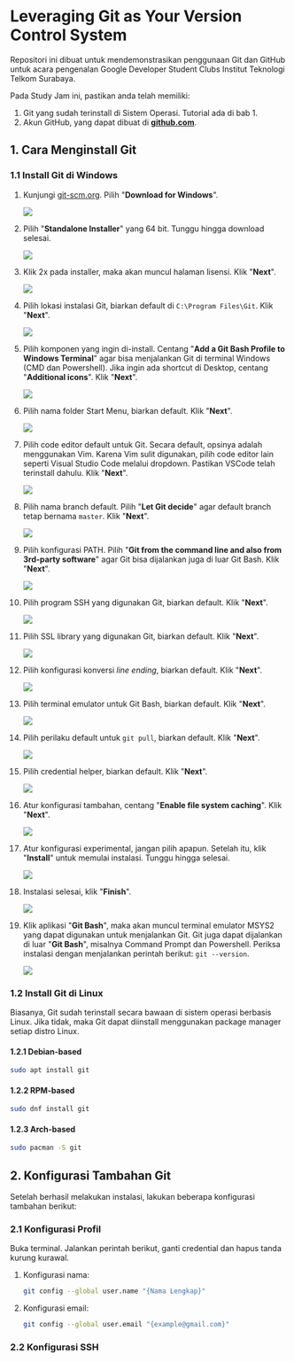 # Leveraging Git as Your Version Control System

Repositori ini dibuat untuk mendemonstrasikan penggunaan Git dan GitHub untuk acara pengenalan Google Developer Student Clubs Institut Teknologi Telkom Surabaya.

Pada Study Jam ini, pastikan anda telah memiliki:

1. Git yang sudah terinstall di Sistem Operasi. Tutorial ada di bab 1.
2. Akun GitHub, yang dapat dibuat di [**github.com**](https://github.com/).

## 1. Cara Menginstall Git


### 1.1 Install Git di Windows

1. Kunjungi [git-scm.org](https://git-scm.org). Pilih "**Download for Windows**".

    ![](./assets/1.%20Kunjungi%20web%20git-scm.com.png)

2. Pilih "**Standalone Installer**" yang 64 bit. Tunggu hingga download selesai.

    ![](./assets/2.%20Pilih%20standalone%20installer%2064-bit.png)

3. Klik 2x pada installer, maka akan muncul halaman lisensi. Klik "**Next**".

    ![](./assets/3.%20Klik%20installer,%20maka%20akan%20muncul%20halaman%20lisensi.png)

4. Pilih lokasi instalasi Git, biarkan default di `C:\Program Files\Git`. Klik "**Next**".

    ![](./assets/4.%20Pilih%20lokasi%20instalasi%20Git.png)

5. Pilih komponen yang ingin di-install. Centang "**Add a Git Bash Profile to Windows Terminal**" agar bisa menjalankan Git di terminal Windows (CMD dan Powershell). Jika ingin ada shortcut di Desktop, centang "**Additional icons**". Klik "**Next**".

    ![](./assets/5.%20Pilih%20komponen%20yang%20akan%20diinstall.png)

6. Pilih nama folder Start Menu, biarkan default. Klik "**Next**".

    ![](./assets/6.%20Pilih%20nama%20shortcut.png)

7. Pilih code editor default untuk Git. Secara default, opsinya adalah menggunakan Vim. Karena Vim sulit digunakan, pilih code editor lain seperti Visual Studio Code melalui dropdown. Pastikan VSCode telah terinstall dahulu. Klik "**Next**".

    ![](./assets/7.%20Pilih%20default%20code%20editor.png)

8. Pilih nama branch default. Pilih "**Let Git decide**" agar default branch tetap bernama `master`. Klik "**Next**".

    ![](./assets/8.%20Pilih%20nama%20branch%20default.png)

9. Pilih konfigurasi PATH. Pilih "**Git from the command line and also from 3rd-party software**" agar Git bisa dijalankan juga di luar Git Bash. Klik "**Next**".

    ![](./assets/9.%20Pilih%20konfigurasi%20PATH.png)

10. Pilih program SSH yang digunakan Git, biarkan default. Klik "**Next**".

    ![](./assets/10.%20Pilih%20bundled%20SSH.png)

11. Pilih SSL library yang digunakan Git, biarkan default. Klik "**Next**".

    ![](./assets/11.%20Pilih%20OpenSSL%20library.png)

12. Pilih konfigurasi konversi *line ending*, biarkan default. Klik "**Next**".

    ![](./assets/12.%20Pilih%20checkout%20Windows-style.png)

13. Pilih terminal emulator untuk Git Bash, biarkan default. Klik "**Next**".

    ![](./assets/13.%20Pilih%20MinTTY%20sebagai%20terminal%20emulator.png)

14. Pilih perilaku default untuk `git pull`, biarkan default. Klik "**Next**".

    ![](./assets/14.%20Pilih%20default%20behaviour%20untuk%20git%20pull.png)

15. Pilih credential helper, biarkan default. Klik "**Next**".

    ![](./assets/15.%20Pilih%20Git%20Credential%20Manager.png)

16. Atur konfigurasi tambahan, centang "**Enable file system caching**". Klik "**Next**".

    ![](./assets/16.%20Pilih%20enable%20file%20system%20caching.png)

17. Atur konfigurasi experimental, jangan pilih apapun. Setelah itu, klik "**Install**" untuk memulai instalasi. Tunggu hingga selesai.

    ![](./assets/17.%20Jangan%20pilih%20fitur%20experimental.png)

18. Instalasi selesai, klik "**Finish**".

    ![](./assets/18.%20Instalasi%20telah%20selesai.png)

19. Klik aplikasi "**Git Bash**", maka akan muncul terminal emulator MSYS2 yang dapat digunakan untuk menjalankan Git. Git juga dapat dijalankan di luar "**Git Bash**", misalnya Command Prompt dan Powershell. Periksa instalasi dengan menjalankan perintah berikut: `git --version`. 

    ![](./assets/19.%20Git%20bisa%20diakses%20di%20MSYS2%20maupun%20terminal%20bawaan%20Windows.png)

### 1.2 Install Git di Linux

Biasanya, Git sudah terinstall secara bawaan di sistem operasi berbasis Linux. Jika tidak, maka Git dapat diinstall menggunakan package manager setiap distro Linux.

#### 1.2.1 Debian-based

```bash
sudo apt install git
```

#### 1.2.2 RPM-based

```bash
sudo dnf install git
```

#### 1.2.3 Arch-based

```bash
sudo pacman -S git
```

## 2. Konfigurasi Tambahan Git

Setelah berhasil melakukan instalasi, lakukan beberapa konfigurasi tambahan berikut:

### 2.1 Konfigurasi Profil

Buka terminal. Jalankan perintah berikut, ganti credential dan hapus tanda kurung kurawal.

1. Konfigurasi nama:

    ```bash
    git config --global user.name "{Nama Lengkap}"
    ```

2. Konfigurasi email:

    ```bash
    git config --global user.email "{example@gmail.com}"
    ```

### 2.2 Konfigurasi SSH

